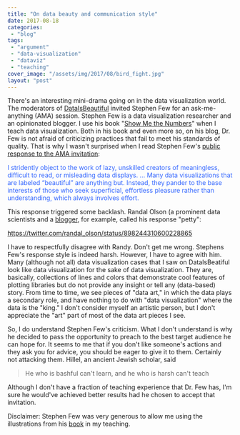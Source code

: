 ```yaml
---
title: "On data beauty and communication style"
date: 2017-08-18
categories: 
 - "blog"
tags: 
 - "argument"
 - "data-visualization"
 - "dataviz"
 - "teaching"
cover_image: "/assets/img/2017/08/bird_fight.jpg"
layout: "post"
---
```


There's an interesting mini-drama going on in the data visualization world. The moderators of [DataIsBeautiful](https://www.reddit.com/r/dataisbeautiful/) invited Stephen Few for an ask-me-anything (AMA) session. Stephen Few is a data visualization researcher and an opinionated blogger. I use his book "[Show Me the Numbers](http://amzn.to/2vOXdiL)" when I teach data visualization. Both in his book and even more so, on his blog, Dr. Few is not afraid of criticizing practices that fail to meet his standards of quality. That is why I wasn't surprised when I read Stephen Few's [public response to the AMA invitation](http://www.perceptualedge.com/blog/?p=2706):

<span style="color:#3366ff;">I stridently object to the work of lazy, unskilled creators of meaningless, difficult to read, or misleading data displays. ... Many data visualizations that are labeled “beautiful” are anything but. Instead, they pander to the base interests of those who seek superficial, effortless pleasure rather than understanding, which always involves effort.</span>

This response triggered some backlash. Randal Olson (a prominent data scientists and a [blogger](http://www.randalolson.com/blog/), for example, called his response "petty":

https://twitter.com/randal_olson/status/898244310600228865

I have to respectfully disagree with Randy. Don't get me wrong. Stephens Few's response style is indeed harsh. However, I have to agree with him. Many (although not all) data visualization cases that I saw on DataIsBeatiful look like data visualization for the sake of data visualization. They are, basically, collections of lines and colors that demonstrate cool features of plotting libraries but do not provide any insight or tell any (data-based) story. From time to time, we see pieces of "data art," in which the data plays a secondary role, and have nothing to do with "data visualization" where the data is the "king." I don't consider myself an artistic person, but I don't appreciate the "art" part of most of the data art pieces I see.

So, I do understand Stephen Few's criticism. What I don't understand is why he decided to pass the opportunity to preach to the best target audience he can hope for. It seems to me that if you don't like someone's actions and they ask you for advice, you should be eager to give it to them. Certainly not attacking them. Hillel, an ancient Jewish scholar, said

> He who is bashful can't learn, and he who is harsh can't teach


Although I don't have a fraction of teaching experience that Dr. Few has, I'm sure he would've achieved better results had he chosen to accept that invitation.

Disclaimer: Stephen Few was very generous to allow me using the illustrations from his [book](http://amzn.to/2vOXdiL) in my teaching.

